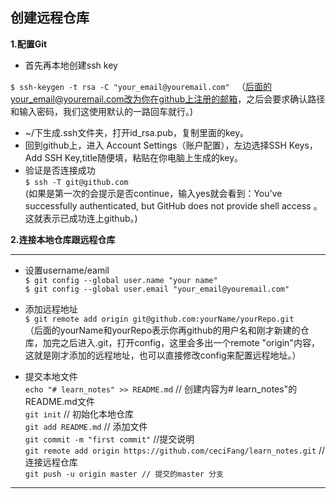 ## 创建远程仓库  
**1.配置Git**
 * 首先再本地创建ssh key  
 
 `$ ssh-keygen -t rsa -C "your_email@youremail.com" ` 
 （后面的your_email@youremail.com改为你在github上注册的邮箱，之后会要求确认路径和输入密码，我们这使用默认的一路回车就行。)
 
 * ~/下生成.ssh文件夹，打开id_rsa.pub，复制里面的key。
 * 回到github上，进入 Account Settings（账户配置），左边选择SSH Keys，Add SSH Key,title随便填，粘贴在你电脑上生成的key。
 * 验证是否连接成功  
 ` $ ssh -T git@github.com `  
 (如果是第一次的会提示是否continue，输入yes就会看到：You've successfully authenticated, but GitHub does not provide shell access 。这就表示已成功连上github。)
 
**2.连接本地仓库跟远程仓库**   
***
* 设置username/eamil  
 `$ git config --global user.name "your name"`   
 `$ git config --global user.email "your_email@youremail.com"` 
 
* 添加远程地址  
`$ git remote add origin git@github.com:yourName/yourRepo.git`  
（后面的yourName和yourRepo表示你再github的用户名和刚才新建的仓库，加完之后进入.git，打开config，这里会多出一个remote "origin"内容，这就是刚才添加的远程地址，也可以直接修改config来配置远程地址。）

* 提交本地文件  
`echo "# learn_notes" >> README.md` // 创建内容为# learn_notes"的README.md文件  
`git init` // 初始化本地仓库  
`git add README.md` // 添加文件  
`git commit -m "first commit"` //提交说明  
`git remote add origin https://github.com/ceciFang/learn_notes.git` // 连接远程仓库  
`git push -u origin master // 提交的master 分支`  
***


